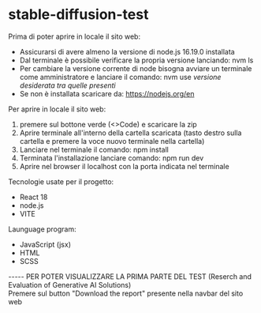 # stable-diffusion-test

Prima di poter aprire in locale il sito web:
- Assicurarsi di avere almeno la versione di node.js 16.19.0 installata
- Dal terminale è possibile verificare la propria versione lanciando: nvm ls
- Per cambiare la versione corrente di node bisogna avviare un terminale come amministratore e lanciare il comando: nvm use *versione desiderata tra quelle presenti*
- Se non è installata scaricare da: https://nodejs.org/en 

Per aprire in locale il sito web: 
1. premere sul bottone verde (<>Code) e scaricare la zip 
2. Aprire terminale all'interno della cartella scaricata (tasto destro sulla cartella e premere la voce nuovo terminale nella cartella)
3. Lanciare nel terminale il comando: npm install
4. Terminata l'installazione lanciare comando: npm run dev
5. Aprire nel browser il localhost con la porta indicata nel terminale 

Tecnologie usate per il progetto: 
- React 18
- node.js
- VITE 

Launguage program: 
- JavaScript (jsx) 
- HTML
- SCSS

----- PER POTER VISUALIZZARE LA PRIMA PARTE DEL TEST (Reserch and Evaluation of Generative AI Solutions)  
Premere sul button "Download the report" presente nella navbar del sito web
